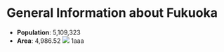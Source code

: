 # General Information about Fukuoka
- **Population**: 5,109,323
- **Area**: 4,986.52 <img src="https://render.githubusercontent.com/render/math?math=km^2">
1aaa
